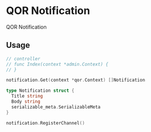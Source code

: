 # QOR Notification

QOR Notification

## Usage

```go
// controller
// func Index(context *admin.Context) {
// }

notification.Get(context *qor.Context) []Notification

type Notification struct {
  Title string
  Body string
  serializable_meta.SerializableMeta
}

notification.RegisterChannel()
```
